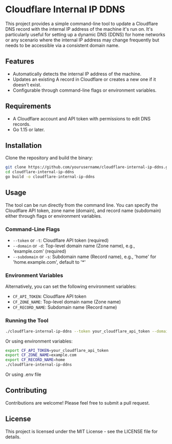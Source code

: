 # Cloudflare Internal IP DDNS

This project provides a simple command-line tool to update a Cloudflare DNS record with the internal IP address of the machine it's run on. It's particularly useful for setting up a dynamic DNS (DDNS) for home networks or any scenario where the internal IP address may change frequently but needs to be accessible via a consistent domain name.

## Features

- Automatically detects the internal IP address of the machine.
- Updates an existing A record in Cloudflare or creates a new one if it doesn't exist.
- Configurable through command-line flags or environment variables.

## Requirements

- A Cloudflare account and API token with permissions to edit DNS records.
- Go 1.15 or later.

## Installation

Clone the repository and build the binary:

```bash
git clone https://github.com/yourusername/cloudflare-internal-ip-ddns.git
cd cloudflare-internal-ip-ddns
go build -o cloudflare-internal-ip-ddns
```

## Usage

The tool can be run directly from the command line. You can specify the Cloudflare API token, zone name (domain), and record name (subdomain) either through flags or environment variables.

### Command-Line Flags

- `--token` or `-t`: Cloudflare API token (required)
- `--domain` or `-d`: Top-level domain name (Zone name), e.g., 'example.com' (required)
- `--subdomain` or `-s`: Subdomain name (Record name), e.g., 'home' for 'home.example.com', default to '*'

### Environment Variables

Alternatively, you can set the following environment variables:

- `CF_API_TOKEN`: Cloudflare API token
- `CF_ZONE_NAME`: Top-level domain name (Zone name)
- `CF_RECORD_NAME`: Subdomain name (Record name)

### Running the Tool

```bash
./cloudflare-internal-ip-ddns --token your_cloudflare_api_token --domain example.com --subdomain home
```

Or using environment variables:

```bash
export CF_API_TOKEN=your_cloudflare_api_token
export CF_ZONE_NAME=example.com
export CF_RECORD_NAME=home
./cloudflare-internal-ip-ddns
```

Or using .env file

## Contributing

Contributions are welcome! Please feel free to submit a pull request.

## License

This project is licensed under the MIT License - see the LICENSE file for details.
```